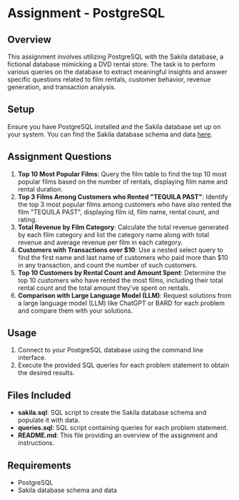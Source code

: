 # Assignment - PostgreSQL

## Overview
This assignment involves utilizing PostgreSQL with the Sakila database, a fictional database mimicking a DVD rental store. The task is to perform various queries on the database to extract meaningful insights and answer specific questions related to film rentals, customer behavior, revenue generation, and transaction analysis.

## Setup
Ensure you have PostgreSQL installed and the Sakila database set up on your system. You can find the Sakila database schema and data [here](https://dev.mysql.com/doc/sakila/en/).

## Assignment Questions
1. **Top 10 Most Popular Films**: Query the film table to find the top 10 most popular films based on the number of rentals, displaying film name and rental duration.
2. **Top 3 Films Among Customers who Rented "TEQUILA PAST"**: Identify the top 3 most popular films among customers who have also rented the film "TEQUILA PAST", displaying film id, film name, rental count, and rating.
3. **Total Revenue by Film Category**: Calculate the total revenue generated by each film category and list the category name along with total revenue and average revenue per film in each category.
4. **Customers with Transactions over $10**: Use a nested select query to find the first name and last name of customers who paid more than $10 in any transaction, and count the number of such customers.
5. **Top 10 Customers by Rental Count and Amount Spent**: Determine the top 10 customers who have rented the most films, including their total rental count and the total amount they've spent on rentals.
6. **Comparison with Large Language Model (LLM)**: Request solutions from a large language model (LLM) like ChatGPT or BARD for each problem and compare them with your solutions.

## Usage
1. Connect to your PostgreSQL database using the command line interface.
2. Execute the provided SQL queries for each problem statement to obtain the desired results.

## Files Included
- **sakila.sql**: SQL script to create the Sakila database schema and populate it with data.
- **queries.sql**: SQL script containing queries for each problem statement.
- **README.md**: This file providing an overview of the assignment and instructions.

## Requirements
- PostgreSQL
- Sakila database schema and data
